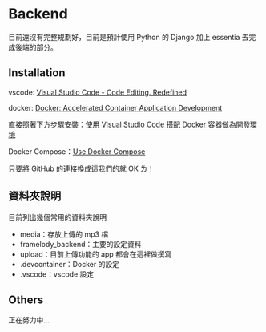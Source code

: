 # Backend

目前還沒有完整規劃好，目前是預計使用 Python 的 Django 加上 essentia 去完成後端的部分。

## Installation

vscode: [Visual Studio Code - Code Editing. Redefined](https://code.visualstudio.com/)

docker: [Docker: Accelerated Container Application Development](https://www.docker.com/)

直接照著下方步驟安裝：[使用 Visual Studio Code 搭配 Docker 容器做為開發環境](https://learn.microsoft.com/zh-tw/training/modules/use-docker-container-dev-env-vs-code/)

Docker Compose：[Use Docker Compose](https://code.visualstudio.com/docs/containers/docker-compose#_adding-docker-compose-support-to-your-project)

只要將 GitHub 的連接換成這我們的就 OK ㄌ！

## 資料夾說明

目前列出幾個常用的資料夾說明

-   media：存放上傳的 mp3 檔
-   framelody_backend：主要的設定資料
-   upload：目前上傳功能的 app 都會在這裡做撰寫
-   .devcontainer：Docker 的設定
-   .vscode：vscode 設定

## Others

正在努力中...
